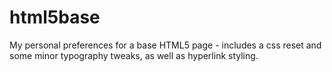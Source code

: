 html5base
=========

My personal preferences for a base HTML5 page - includes a css reset and some minor typography tweaks, as well as hyperlink styling.
